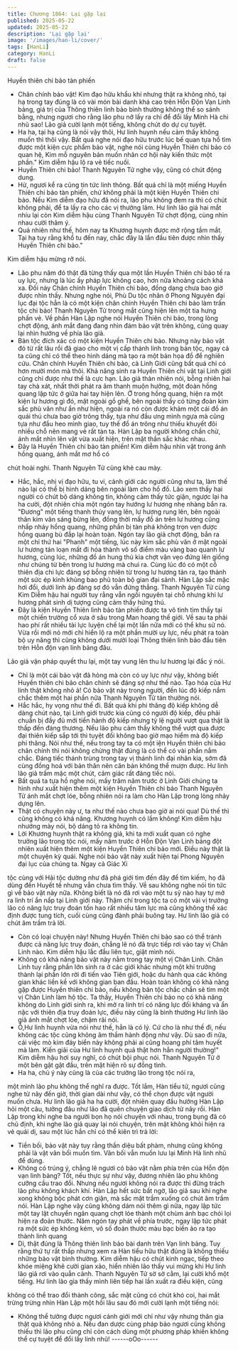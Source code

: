 ```yaml
---
title: Chương 1864: Lại gặp lại
published: 2025-05-22
updated: 2025-05-22
description: 'Lại gặp lại'
image: '/images/han-li/cover/'
tags: [HanLi]
category: HanLi
draft: false
---
```


Huyền thiên chi bảo tàn phiến

- Chân chính bảo vật! Kim đạo hữu khẩu khí nhưng thật ra không
nhỏ, tại hạ trong tay đúng là có vài món bài danh khá cao trên
Hỗn Độn Vạn Linh bảng, giá trị của Thông thiên linh bảo bình
thường không thể so sánh bằng, nhưng ngươi cho rằng lão phu
nỡ lấy ra chỉ để đổi lấy Minh Hà chi nhũ sao!
Lão giả cười lạnh một tiếng, không chút do dự cự tuyệt.
- Ha ha, tại hạ cũng là nói vậy thôi, Hư linh huynh nếu cảm thấy
không muốn thì thôi vậy. Bất quá nghe nói đạo hữu trước lúc bế
quan tựa hồ tìm được một kiện cực phẩm bảo vật, nghe nói cùng
Huyền Thiên chi bảo có quan hệ, Kim mỗ nguyên bản muốn nhân
cơ hội này kiến thức một phần."
Kim diễm hậu lộ ra vẻ tiếc nuối.
- Huyền Thiên chi bảo!
Thanh Nguyên Tử nghe vậy, cũng có chút động dung.
- Hừ, ngươi kể ra cũng tin tức linh thông. Bất quá chỉ là một miếng
Huyền Thiên chi bảo tàn phiến, chứ không phải là một kiện Huyền
Thiên chi bảo. Nếu Kim diễm đạo hữu đã nói ra, lão phu không
đem ra thì có chút không phải, để ta lấy ra cho các vị thưởng lãm.
Hư linh lão giả hai mắt nhíu lại còn Kim diễm hậu cùng Thanh
Nguyên Tử chợt động, cùng nhìn nhau cười thâm ý.
- Quả nhiên như thế, hôm nay ta Khương huynh được mở rộng
tầm mắt. Tại hạ tuy rằng khổ tu đến nay, chắc đây là lần đầu tiên
được nhìn thấy Huyền Thiên chi bảo."

Kim diễm hậu mừng rỡ nói.
- Lão phu năm đó thật đã từng thấy qua một lần Huyền Thiên chi
bảo tế ra uy lực, nhưng là lúc ấy pháp lực không cao, hơn nữa
khoảng cách khá xa. Đối này Chân chính Huyền Thiên chi bảo,
đồng dạng chưa bao giờ được nhìn thấy. Nhưng nghe nói, Phù
Du tộc nhân ở Phong Nguyên đại lục đại tộc hẳn là có một kiện
chân chính Huyền Thiên chi bảo làm trấn tộc chi bảo!
Thanh Nguyên Tử trong mắt cũng hiện lên một tia hưng phấn vẻ.
Về phần Hàn Lập nghe nói Huyền Thiên chi bảo, trong lòng chợt
động, ánh mắt đang đang nhìn đám bảo vật trên không, cũng
quay lại nhìn hướng về phía lão giả.
- Bản tộc đích xác có một kiện Huyền Thiên chi bảo. Nhưng này
bảo vật đó từ rất lâu rồi đã giao cho một vị cấp thánh linh trong
bản tộc, ngay cả ta cũng chỉ có thể theo hình dáng mà tạo ra một
bản họa đồ để nghiên cứu. Chân chính Huyền Thiên chi bảo, cả
Linh Giới cũng bất quá chỉ có hơn mười món mà thôi. Khả năng
sinh ra Huyền Thiên chi vật tại Linh giới cũng chỉ được như thế là
cực hạn.
Lão giả thản nhiên nói, bỗng nhiên hai tay chà xát, nhất thời phát
ra âm thanh muộn hưởng, một đoàn hồng quang lập tức ở giữa
hai tay hiện lên.
Ở trong hồng quang, hiện ra một kiện lư hương gì đó, mặt ngoài
gồ ghề, bên ngoài thấy có từng đoàn kim sắc phù văn như ẩn như
hiện, ngoài ra nó còn được khảm một cái đồ án quái thú chưa bao
giờ trông thấy, tựa như đầu ưng mình ngựa mà cũng tựa như đầu
heo mình giao, tuy thế đồ án trông như thiếu khuyết đôi nhiều chỗ
nên mang vẻ rất tàn tạ.
Hàn Lập ba người không chần chừ, ánh mắt nhìn lên vật vừa xuất
hiện, trên mặt thần sắc khác nhau.
- Đây là Huyền Thiên chi bảo tàn phiến!
Kim diễm hậu nhìn vật trong ánh hồng quang, ánh mắt mơ hồ có

chút hoài nghi.
Thanh Nguyên Tử cũng khẻ cau mày.
- Hắc, hắc, nhị vị đạo hữu, tu vi, cảnh giới các người cũng như ta,
làm thế nào lại có thể bị hình dáng bên ngoài làm cho hồ đồ.
Lão xem thấy hai người có chút bộ dáng không tin, không cảm
thấy tức giận, ngược lại ha ha cười, đột nhiên chìa một ngón tay
hướng lư hương nhẹ nhàng bắn ra.
"Đương" một tiếng thanh thúy vang lên, lư hương rung lên, bên
ngoài thân kim văn sáng bừng lên, đồng thời mấy đồ án trên lư
hương cũng nhấp nháy hồng quang, những phần bị tàn phá
không trọn vẹn được hồng quang bù đắp lại hoàn toàn.
Ngón tay lão giả chợt động, bắn ra một chỉ thứ hai
"Phanh" một tiếng, lúc này kim sắc phù văn ở mặt ngoài lư hương
tán loạn mất đi hóa thành vô số điểm màu vàng bao quanh lư
hương, cùng lúc, những đồ án hung thú kia chợt vặn vẹo đứng
lên giống như chúng từ bên trong lư hương mà chui ra. Cùng lúc
đó có một cỗ thiên địa chi lực đáng sợ bỗng nhiên từ trong lư
hương tản ra, tạo thành một sức ép kinh khủng bao phủ toàn bộ
gian đại sảnh.
Hàn Lập sắc mặc hơi đổi, dưới linh áp đáng sợ đó vẫn đứng
thẳng.
Thanh Nguyên Tử cùng Kim Diễm hậu hai người tuy rằng vẫn
ngồi nguyên tại chỗ nhưng khi lư hương phát sinh dị tượng cũng
cảm thấy hứng thú.
- Đây là kiện Huyền Thiên linh bảo tàn phiến được ta vô tình tìm
thấy tại một chiến trường cổ xưa ở sâu trong Man hoang thế giới.
Về sau ta phải hao phí rất nhiều tài lực luyện chế lại một lần nữa
mới có thể khu sử nó. Vừa rồi mới nó mới chỉ hiển lộ ra một phần
mười uy lực, nếu phát ra toàn bộ uy năng thì cũng không dưới
mười loại Thông thiên linh bảo đầu tiên trên Hỗn độn vạn linh
bảng đâu.

Lão giả vận pháp quyết thu lại, một tay vung lên thu lư hương lại
đắc ý nói.
- Chỉ là một cái bảo vật đã hỏng mà còn có uy lực như vậy, không
biết Huyền thiên chi bảo chân chính sẽ đáng sợ như thế nào. Tạo
hóa của Hư linh thật không nhỏ ả! Có bảo vật này trong người,
đến lúc độ kiếp nắm chắc thêm một hai phần nữa
Thanh Nguyên Tử tán thưởng nói.
- Hắc hắc, hy vọng như thế đi. Bất quá khi phi thăng độ kiếp
không dễ dàng chút nào, tại Linh giới trước kia cũng có người độ
kiếp, đều phải chuẩn bị đầy đủ mới tiến hành độ kiếp nhưng tỷ lệ
người vượt qua thật là thấp đến đáng thương. Nếu lão phu cảm
thấy không thể vượt qua được đại thiên kiếp sắp tới thì tuyệt đối
không bao giờ mạo hiểm mà độ kiếp phi thăng. Nói như thế, nếu
trong tay ta có một iện Huyền thiên chi bảo chân chính thì nói
không chừng thật đúng là có thể có vài phần nắm chắc. Đáng tiếc
thánh trùng trong tay vị thánh linh đại nhân kia, sớm đã cùng
đồng hoá với bản thân nên căn bản không thể mượn được.
Hư linh lão giả trầm mặc một chút, cảm giác rất đáng tiếc nói.
- Bất quá ta tựa hồ nghe nói, mấy trăm năm trước ở Linh Giới
chúng ta hình như xuất hiện thêm một kiện Huyền Thiên chi bảo
Thanh Nguyên Tử ánh mắt chợt lóe, bỗng nhiên nói ra làm cho
Hàn Lập trong lòng nhảy dựng lên.
- Thật có chuyện này ư, ta như thế nào chưa bao giờ ai nói qua!
Dù thế thì cũng không có khả năng. Khương huynh có lầm không!
Kim diễm hậu nhướng mày nói, bộ dáng tỏ ra không tin.
- Lời Khương huynh thật ra không giả, khi ta mới xuất quan có
nghe trưởng lão trong tộc nói, mấy năm trước ở Hỗn Độn Vạn
Linh bảng đột nhiên xuất hiện thêm một kiện Huyền Thiên chi bảo
mới. Điều này thật là một chuyện kỳ quái. Nghe nói bảo vật này
xuất hiện tại Phong Nguyên đại lục của chúng ta. Ngay cả Giác Xi

tộc cùng với Hải tộc dường như đã phá giới tìm đến đây để tìm
kiếm, họ đã dùng đến Huyết tế nhưng vẫn chưa tìm thấy. Về sau
không nghe nói tin tức gì về bảo vật này nữa. Không biết là nó đã
rơi vào một tu sỹ nào hay tự mở ra linh trí ẩn nấp tại Linh giới này.
Thậm chí trong tộc ta có một vài vị trưởng lão có năng lực truy
đoán tốn hao rất nhiều tâm lực mà cũng không thể xác định được
tung tích, cuối cùng cũng đành phải buông tay.
Hư linh lão giả có chút âm trầm trả lời.
- Còn có loại chuyện này! Nhưng Huyền Thiên chi bảo sao có thể
tránh được cả năng lực truy đoán, chẳng lẽ nó đã trực tiếp rơi vào
tay vị Chân Linh nào.
Kim diễm hậu lắc đầu liên tục, giật mình nói.
- Không có khả năng bảo vật này nằm trong tay một vị Chân Linh.
Chân Linh tuy rằng phần lớn sinh ra ở các giới khác nhưng một
khi trưởng thành lại phần lớn rời đi tiến vào Tiên giới, hoặc du
hành qua các không gian khác liền kề với không gian ban đầu.
Hoàn toàn không có khả năng gặp được Huyền thiên chi bảo, nếu
không bản tộc chắc chắn sẽ tìm một vị Chân Linh làm hộ tộc. Ta
thấy, Huyền Thiên chi bảo nọ có khả năng không do Linh giới sinh
ra, khi mở ra linh trí có năng lực đối kháng và ẩn nặc với thiên địa
truy đoán lực, điều này cũng là bình thường
Hư linh lão giả ánh mắt chợt lóe, chậm rãi nói.
- Ồ,Hư linh huynh vừa nói như thế, hẳn là có lý. Cứ cho là như
thế đi, nếu không các tộc cũng không âm thầm hành động như
vậy. Dù sao đi nữa, cái việc mò kim đáy biển này không phải ai
cũng hoang phí tâm huyết mà làm. Kiến giải của Hư linh huynh
quả thật hơn hẳn người thường!"
Kim diễm hậu hơi suy nghĩ, có chút bội phục nói.
Thanh Nguyên Tử ở một bên gật gật đầu, trên mặt hiện rõ sự
đồng tình.
- Ha ha, chủ ý này cũng là của các trưởng lão trong tộc nói ra,

một mình lão phu không thể nghĩ ra được. Tốt lắm, Hàn tiểu tử,
ngươi cũng nghe từ nãy đến giờ, thời gian dài như vậy, có thể
chọn được vật người muốn chưa.
Hư linh lão giả ha ha cười, đột nhiên quay đầu hướng Hàn Lập
hỏi một câu, tưởng đâu như lão đã quên chuyện giao dịch từ nãy
rồi.
Hàn Lập trong khi nghe ba người bọn họ nói chuyện với nhau,
trong bụng đã có chủ định, khi nghe lão giả quay lại nói chuyện,
trên mặt không khỏi hiện ra vẻ quái dị, sau một lúc hắn chỉ có thể
kiên trì trả lời:
- Tiền bối, bảo vật này tuy rằng thần diệu bất phàm, nhưng cũng
không phải là vật vãn bối muốn tìm. Vãn bối vẫn muốn lưu lại
Minh Hà linh nhũ để dùng.
- Không có trúng ý, chẳng lẽ ngươi có bảo vật nằm phía trên của
Hỗn độn vạn linh bảng? Tốt, nếu thực sự như vậy, đương nhiên
lão phu không cưỡng cầu trao đổi. Nhưng nếu ngươi không nói ra
được thì đừng trách lão phu không khách khí.
Hàn Lập hết sức bất ngờ, lão giả sau khi nghe xong không bộc
phát cơn giận, mà sắc mặt trầm xuống có chút âm trầm nói.
Hàn Lập nghe vậy cũng không dám nói thêm gì nữa, ngay lập tức
một tay lật chuyển ngân quang chợt lóe thành một chùm ánh bạc
chói lọi hiện ra đoản thước. Năm ngón tay phát về phía trước,
ngay lập tức phát ra một sức ép không kém, vô số đoản thước
màu bạc biến ảo ra tạo thành linh quang
- Di, thật đúng là Thông thiên linh bảo bài danh trên Vạn linh
bảng. Tuy rằng thứ tự rất thấp nhưng xem ra Hàn tiểu hữu thật
đúng là không thiếu những bảo vật bình thường.
Kim diễm hậu có chút kinh ngạc, tiếp theo khóe miệng khẽ cười
gian xảo, hiển nhiên lão thấy vui mừng khi Hư linh lão giả rơi vào
quẫn cảnh. Thanh Nguyên Tử sờ sờ cằm, lại cười khổ một tiếng.
Hư linh lão gỉa thấy mình liên tiếp hai lần xuất ra điều kiện, cũng

không có thể trao đổi thành công, sắc mặt cũng có chút khó coi,
hai mắt trừng trừng nhìn Hàn Lập một hồi lâu sau đó mới cười
lạnh một tiếng nói:
- Không thể tưởng được ngươi cảnh giới mới chỉ như vậy nhưng
thân gia thật quả không nhỏ a. Nếu đan dược cùng pháp bảo
ngươi cũng không thiếu thì lão phu cũng chỉ còn cách dùng một
phương pháp khiến không thể cự tuyệt để đổi lấy linh nhũ!
------oOo------
